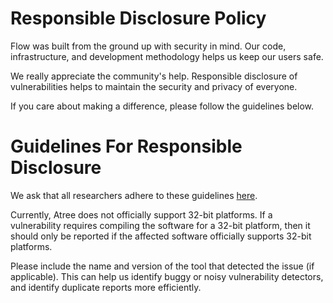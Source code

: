 # Responsible Disclosure Policy

Flow was built from the ground up with security in mind. Our code, infrastructure, and development methodology helps us keep our users safe.

We really appreciate the community's help. Responsible disclosure of vulnerabilities helps to maintain the security and privacy of everyone.

If you care about making a difference, please follow the guidelines below.

# **Guidelines For Responsible Disclosure**

We ask that all researchers adhere to these guidelines [here](https://flow.com/flow-responsible-disclosure).

Currently, Atree does not officially support 32-bit platforms. If a vulnerability requires compiling the software for a 32-bit platform, then it should only be reported if the affected software officially supports 32-bit platforms.

Please include the name and version of the tool that detected the issue (if applicable).  This can help us identify buggy or noisy vulnerability detectors, and identify duplicate reports more efficiently.
